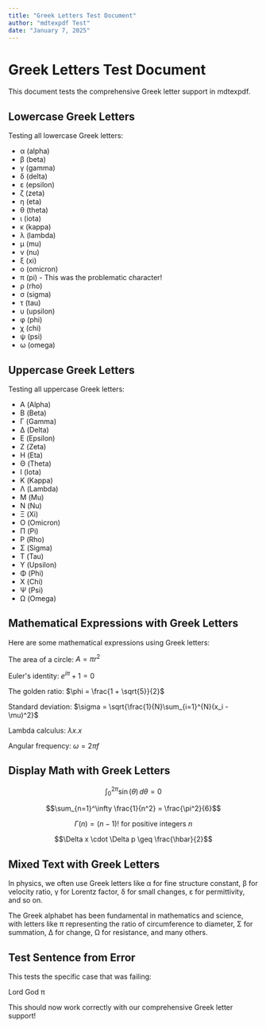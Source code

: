 ```yaml
---
title: "Greek Letters Test Document"
author: "mdtexpdf Test"
date: "January 7, 2025"
---
```


# Greek Letters Test Document

This document tests the comprehensive Greek letter support in mdtexpdf.

## Lowercase Greek Letters

Testing all lowercase Greek letters:

- α (alpha)
- β (beta) 
- γ (gamma)
- δ (delta)
- ε (epsilon)
- ζ (zeta)
- η (eta)
- θ (theta)
- ι (iota)
- κ (kappa)
- λ (lambda)
- μ (mu)
- ν (nu)
- ξ (xi)
- ο (omicron)
- π (pi) - This was the problematic character!
- ρ (rho)
- σ (sigma)
- τ (tau)
- υ (upsilon)
- φ (phi)
- χ (chi)
- ψ (psi)
- ω (omega)

## Uppercase Greek Letters

Testing all uppercase Greek letters:

- Α (Alpha)
- Β (Beta)
- Γ (Gamma)
- Δ (Delta)
- Ε (Epsilon)
- Ζ (Zeta)
- Η (Eta)
- Θ (Theta)
- Ι (Iota)
- Κ (Kappa)
- Λ (Lambda)
- Μ (Mu)
- Ν (Nu)
- Ξ (Xi)
- Ο (Omicron)
- Π (Pi)
- Ρ (Rho)
- Σ (Sigma)
- Τ (Tau)
- Υ (Upsilon)
- Φ (Phi)
- Χ (Chi)
- Ψ (Psi)
- Ω (Omega)

## Mathematical Expressions with Greek Letters

Here are some mathematical expressions using Greek letters:

The area of a circle: $A = \pi r^2$

Euler's identity: $e^{i\pi} + 1 = 0$

The golden ratio: $\phi = \frac{1 + \sqrt{5}}{2}$

Standard deviation: $\sigma = \sqrt{\frac{1}{N}\sum_{i=1}^{N}(x_i - \mu)^2}$

Lambda calculus: $\lambda x.x$

Angular frequency: $\omega = 2\pi f$

## Display Math with Greek Letters

$$\int_0^{2\pi} \sin(\theta) \, d\theta = 0$$

$$\sum_{n=1}^\infty \frac{1}{n^2} = \frac{\pi^2}{6}$$

$$\Gamma(n) = (n-1)! \text{ for positive integers } n$$

$$\Delta x \cdot \Delta p \geq \frac{\hbar}{2}$$

## Mixed Text with Greek Letters

In physics, we often use Greek letters like α for fine structure constant, β for velocity ratio, γ for Lorentz factor, δ for small changes, ε for permittivity, and so on.

The Greek alphabet has been fundamental in mathematics and science, with letters like π representing the ratio of circumference to diameter, Σ for summation, Δ for change, Ω for resistance, and many others.

## Test Sentence from Error

This tests the specific case that was failing:

Lord God π

This should now work correctly with our comprehensive Greek letter support!